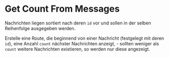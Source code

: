 # Get Count From Messages

Nachrichten liegen sortiert nach deren `id` vor und sollen in der selben Reihenfolge ausgegeben werden.

Erstelle eine Route, die beginnend von einer Nachricht (festgelegt mit deren `id`), eine Anzahl `count` nächster Nachrichten anzeigt, - sollten weniger als `count` weitere Nachrichten existieren, so werden nur diese angezeigt. 

